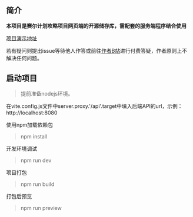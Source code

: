 ## 简介
**本项目是赛尔计划攻略项目网页端的开源储存库，需配套的服务端程序结合使用**

[项目演示地址](https://colorcollision.cn/apps/seer-project)

若有疑问则提出issue等待他人作答或前往[作者B站](https://space.bilibili.com/589465087)进行付费答疑，作者原则上不解决任何问题。
## 启动项目
> 提前准备nodejs环境。

在vite.config.js文件中server.proxy.'/api'.target中填入后端API的url，示例：http://localhost:8080

使用npm加载依赖包

> npm install

开发环境调试

> npm run dev

项目打包

> npm run build

打包后预览

> npm run preview

